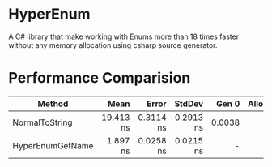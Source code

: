 # HyperEnum
A C# library that make working with Enums more than 18 times faster without any memory allocation using csharp source generator. 

# Performance Comparision

|           Method |      Mean |     Error |    StdDev |  Gen 0 | Allocated |
|----------------- |----------:|----------:|----------:|-------:|----------:|
|   NormalToString | 19.413 ns | 0.3114 ns | 0.2913 ns | 0.0038 |      24 B |
| HyperEnumGetName |  1.897 ns | 0.0258 ns | 0.0215 ns |      - |         - |



